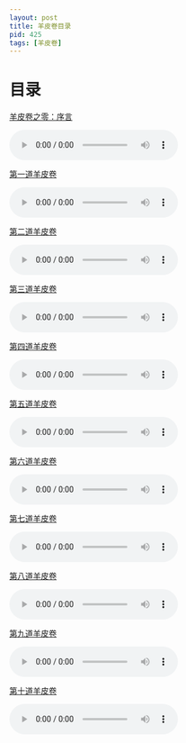 ```yaml
---
layout: post
title: 羊皮卷目录 
pid: 425
tags: [羊皮卷]
---
```



# 目录

[羊皮卷之零：序言](http://www.baoguoding.com/2019/06/426-the-scroll-marked00.html)

<audio controls>
  <source src="/uploads/2019/06/tsm00.mp3" type="audio/mpeg">
</audio>

[第一道羊皮卷](http://www.baoguoding.com/2019/06/415-the-scroll-marked01.html)

<audio controls>
  <source src="/uploads/2019/06/tsm01.mp3" type="audio/mpeg">
</audio>

[第二道羊皮卷](http://www.baoguoding.com/2019/06/416-the-scroll-marked02.html)

<audio controls>
  <source src="/uploads/2019/06/tsm02.mp3" type="audio/mpeg">
</audio>

[第三道羊皮卷](http://www.baoguoding.com/2019/06/417-the-scroll-marked03.html)

<audio controls>
  <source src="/uploads/2019/06/tsm03.mp3" type="audio/mpeg">
</audio>

[第四道羊皮卷](http://www.baoguoding.com/2019/06/418-the-scroll-marked04.html)

<audio controls>
  <source src="/uploads/2019/06/tsm04.mp3" type="audio/mpeg">
</audio>

[第五道羊皮卷](http://www.baoguoding.com/2019/06/419-the-scroll-marked05.html)

<audio controls>
  <source src="/uploads/2019/06/tsm05.mp3" type="audio/mpeg">
</audio>

[第六道羊皮卷](http://www.baoguoding.com/2019/06/420-the-scroll-marked06.html)

<audio controls>
  <source src="/uploads/2019/06/tsm06.mp3" type="audio/mpeg">
</audio>

[第七道羊皮卷](http://www.baoguoding.com/2019/06/421-the-scroll-marked07.html)

<audio controls>
  <source src="/uploads/2019/06/tsm07.mp3" type="audio/mpeg">
</audio>

[第八道羊皮卷](http://www.baoguoding.com/2019/06/422-the-scroll-marked08.html)

<audio controls>
  <source src="/uploads/2019/06/tsm08.mp3" type="audio/mpeg">
</audio>

[第九道羊皮卷](http://www.baoguoding.com/2019/06/423-the-scroll-marked09.html)

<audio controls>
  <source src="/uploads/2019/06/tsm09.mp3" type="audio/mpeg">
</audio>

[第十道羊皮卷](http://www.baoguoding.com/2019/06/424-the-scroll-marked10.html)

<audio controls>
  <source src="/uploads/2019/06/tsm10.mp3" type="audio/mpeg">
</audio>